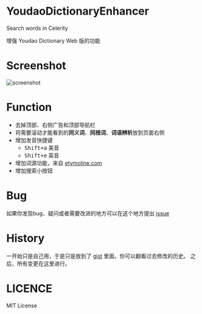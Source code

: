 # YoudaoDictionaryEnhancer
Search words in Celerity

增强 Youdao Dictionary Web 版的功能

# Screenshot
![screenshot](https://cloud.githubusercontent.com/assets/1274730/18627710/f405030e-7e8e-11e6-9f79-f2631eae382d.png)

# Function
+ 去掉顶部、右侧广告和顶部导航栏
+ 将需要滚动才能看到的**同义词**、**同根词**、**词语辨析**放到页面右侧
+ 增加发音快捷键 
  - <kbd>Shift+a</kbd> 美音
  - <kbd>Shift+e</kbd> 英音
+ 增加词源功能，来自 [etymoline.com](http://www.etymonline.com/index.php)
+ 增加搜索小按钮

# Bug
如果你发现bug、疑问或者需要改进的地方可以在这个地方提出 [issue](https://github.com/creamidea/YoudaoDictionaryEnhancer/issues)

# History
一开始只是自己用，于是只是放到了 [gist](https://gist.github.com/creamidea/c13b2deae88c1906e43eff8e205815af) 里面。你可以翻看过去修改的历史。
之后，所有变更在这里进行。

# LICENCE
MIT License